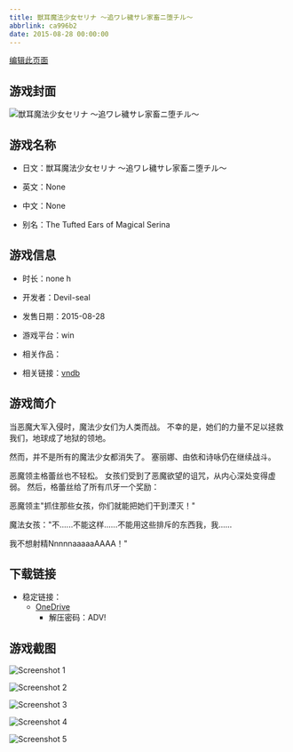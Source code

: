 ```yaml
---
title: 獣耳魔法少女セリナ ～追ワレ穢サレ家畜ニ堕チル～
abbrlink: ca996b2
date: 2015-08-28 00:00:00
---
```

[编辑此页面](https://github.com/ACG-3/ADV3-source/blob/main/source/_posts/games/%E7%8D%A3%E8%80%B3%E9%AD%94%E6%B3%95%E5%B0%91%E5%A5%B3%E3%82%BB%E3%83%AA%E3%83%8A%20%EF%BD%9E%E8%BF%BD%E3%83%AF%E3%83%AC%E7%A9%A2%E3%82%B5%E3%83%AC%E5%AE%B6%E7%95%9C%E3%83%8B%E5%A0%95%E3%83%81%E3%83%AB%EF%BD%9E.md)

## 游戏封面

![獣耳魔法少女セリナ ～追ワレ穢サレ家畜ニ堕チル～](https://pan.timero.xyz/onedrive/img_lib_001/%E7%8D%A3%E8%80%B3%E9%AD%94%E6%B3%95%E5%B0%91%E5%A5%B3%E3%82%BB%E3%83%AA%E3%83%8A%20%EF%BD%9E%E8%BF%BD%E3%83%AF%E3%83%AC%E7%A9%A2%E3%82%B5%E3%83%AC%E5%AE%B6%E7%95%9C%E3%83%8B%E5%A0%95%E3%83%81%E3%83%AB%EF%BD%9E_cover.avif)


## 游戏名称

- 日文：獣耳魔法少女セリナ ～追ワレ穢サレ家畜ニ堕チル～
- 英文：None
- 中文：None

- 别名：The Tufted Ears of Magical Serina


## 游戏信息

- 时长：none h
- 开发者：Devil-seal
- 发售日期：2015-08-28
- 游戏平台：win
- 相关作品：

- 相关链接：[vndb](https://vndb.org/v18056)


## 游戏简介

当恶魔大军入侵时，魔法少女们为人类而战。
不幸的是，她们的力量不足以拯救我们，地球成了地狱的领地。

然而，并不是所有的魔法少女都消失了。
塞丽娜、由依和诗咏仍在继续战斗。

恶魔领主格蕾丝也不轻松。
女孩们受到了恶魔欲望的诅咒，从内心深处变得虚弱。
然后，格蕾丝给了所有爪牙一个奖励：

恶魔领主"抓住那些女孩，你们就能把她们干到湮灭！"

魔法女孩："不......不能这样......不能用这些排斥的东西我，我......

我不想射精NnnnnaaaaaAAAA！"




## 下载链接

- 稳定链接：
    - [OneDrive](https://pan.timero.xyz/onedrive/adv_lib_001/%E7%8D%A3%E8%80%B3%E9%AD%94%E6%B3%95%E5%B0%91%E5%A5%B3%E3%82%BB%E3%83%AA%E3%83%8A%20%EF%BD%9E%E8%BF%BD%E3%83%AF%E3%83%AC%E7%A9%A2%E3%82%B5%E3%83%AC%E5%AE%B6%E7%95%9C%E3%83%8B%E5%A0%95%E3%83%81%E3%83%AB%EF%BD%9E)
        - 解压密码：ADV!



## 游戏截图


![Screenshot 1](https://pan.timero.xyz/onedrive/img_lib_001/%E7%8D%A3%E8%80%B3%E9%AD%94%E6%B3%95%E5%B0%91%E5%A5%B3%E3%82%BB%E3%83%AA%E3%83%8A%20%EF%BD%9E%E8%BF%BD%E3%83%AF%E3%83%AC%E7%A9%A2%E3%82%B5%E3%83%AC%E5%AE%B6%E7%95%9C%E3%83%8B%E5%A0%95%E3%83%81%E3%83%AB%EF%BD%9E_Screenshot_1.avif)

![Screenshot 2](https://pan.timero.xyz/onedrive/img_lib_001/%E7%8D%A3%E8%80%B3%E9%AD%94%E6%B3%95%E5%B0%91%E5%A5%B3%E3%82%BB%E3%83%AA%E3%83%8A%20%EF%BD%9E%E8%BF%BD%E3%83%AF%E3%83%AC%E7%A9%A2%E3%82%B5%E3%83%AC%E5%AE%B6%E7%95%9C%E3%83%8B%E5%A0%95%E3%83%81%E3%83%AB%EF%BD%9E_Screenshot_2.avif)

![Screenshot 3](https://pan.timero.xyz/onedrive/img_lib_001/%E7%8D%A3%E8%80%B3%E9%AD%94%E6%B3%95%E5%B0%91%E5%A5%B3%E3%82%BB%E3%83%AA%E3%83%8A%20%EF%BD%9E%E8%BF%BD%E3%83%AF%E3%83%AC%E7%A9%A2%E3%82%B5%E3%83%AC%E5%AE%B6%E7%95%9C%E3%83%8B%E5%A0%95%E3%83%81%E3%83%AB%EF%BD%9E_Screenshot_3.avif)

![Screenshot 4](https://pan.timero.xyz/onedrive/img_lib_001/%E7%8D%A3%E8%80%B3%E9%AD%94%E6%B3%95%E5%B0%91%E5%A5%B3%E3%82%BB%E3%83%AA%E3%83%8A%20%EF%BD%9E%E8%BF%BD%E3%83%AF%E3%83%AC%E7%A9%A2%E3%82%B5%E3%83%AC%E5%AE%B6%E7%95%9C%E3%83%8B%E5%A0%95%E3%83%81%E3%83%AB%EF%BD%9E_Screenshot_4.avif)

![Screenshot 5](https://pan.timero.xyz/onedrive/img_lib_001/%E7%8D%A3%E8%80%B3%E9%AD%94%E6%B3%95%E5%B0%91%E5%A5%B3%E3%82%BB%E3%83%AA%E3%83%8A%20%EF%BD%9E%E8%BF%BD%E3%83%AF%E3%83%AC%E7%A9%A2%E3%82%B5%E3%83%AC%E5%AE%B6%E7%95%9C%E3%83%8B%E5%A0%95%E3%83%81%E3%83%AB%EF%BD%9E_Screenshot_5.avif)

